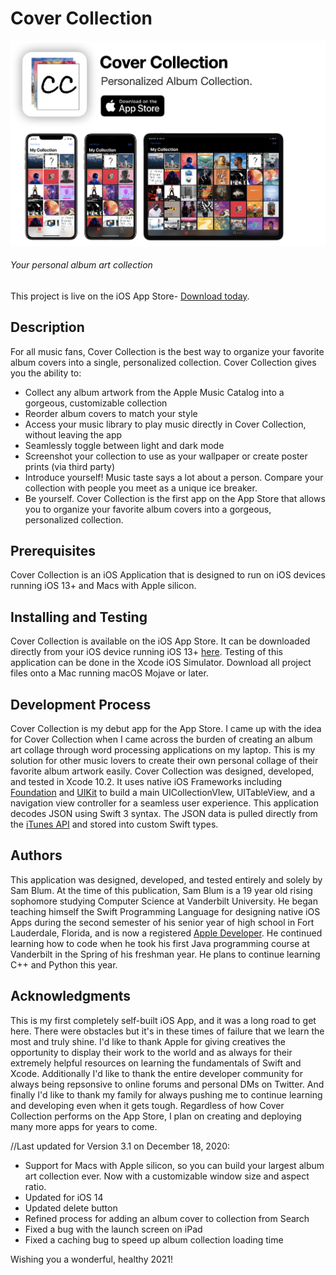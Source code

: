# Cover Collection
<img src="https://github.com/samblum17/CoverCollection/blob/master/CoverCollection/Assets.xcassets/CCMarketing.png?raw=true">

###### Your personal album art collection
This project is live on the iOS App Store- [Download today](https://apps.apple.com/us/app/cover-collection/id1448067875).

## Description
For all music fans, Cover Collection is the best way to organize your favorite album covers into a single, personalized collection.
Cover Collection gives you the ability to:

- Collect any album artwork from the Apple Music Catalog into a gorgeous, customizable collection
- Reorder album covers to match your style
- Access your music library to play music directly in Cover Collection, without leaving the app
- Seamlessly toggle between light and dark mode
- Screenshot your collection to use as your wallpaper or create poster prints (via third party)
- Introduce yourself! Music taste says a lot about a person. Compare your collection with people you meet as a unique ice breaker.
- Be yourself. Cover Collection is the first app on the App Store that allows you to organize your favorite album covers into a gorgeous, personalized collection.

## Prerequisites
Cover Collection is an iOS Application that is designed to run on iOS devices running iOS 13+ and Macs with Apple silicon.

## Installing and Testing
Cover Collection is available on the iOS App Store. It can be downloaded directly from your iOS device running iOS 13+ [here](https://apps.apple.com/us/app/cover-collection/id1448067875). Testing of this application can be done in the Xcode iOS Simulator. Download all project files onto a Mac running macOS Mojave or later.

## Development Process
Cover Collection is my debut app for the App Store. I came up with the idea for Cover Collection when I came across the burden of creating an album art collage through word processing applications on my laptop. This is my solution for other music lovers to create their own personal collage of their favorite album artwork easily. Cover Collection was designed, developed, and tested in Xcode 10.2. It uses native iOS Frameworks including [Foundation](https://developer.apple.com/documentation/foundation) and [UIKit](https://developer.apple.com/documentation/uikit) to build a main UICollectionVIew, UITableView, and a navigation view controller for a seamless user experience. This application decodes JSON using Swift 3 syntax. The JSON data is pulled directly from the [iTunes API](https://affiliate.itunes.apple.com/resources/documentation/itunes-store-web-service-search-api/) and stored into custom Swift types.

## Authors
This application was designed, developed, and tested entirely and solely by Sam Blum. At the time of this publication, Sam Blum is a 19 year old rising sophomore studying Computer Science at Vanderbilt University. He began teaching himself the Swift Programming Language for designing native iOS Apps during the second semester of his senior year of high school in Fort Lauderdale, Florida, and is now a registered [Apple Developer](https://apps.apple.com/us/developer/sam-blum/id1448067874). He continued learning how to code when he took his first Java programming course at Vanderbilt in the Spring of his freshman year. He plans to continue learning C++ and Python this year.

## Acknowledgments
This is my first completely self-built iOS App, and it was a long road to get here. There were obstacles but it's in these times of failure that we learn the most and truly shine. I'd like to thank Apple for giving creatives the opportunity to display their work to the world and as always for their extremely helpful resources on learning the fundamentals of Swift and Xcode. Additionally I'd like to thank the entire developer community for always being repsonsive to online forums and personal DMs on Twitter. And finally I'd like to thank my family for always pushing me to continue learning and developing even when it gets tough.
Regardless of how Cover Collection performs on the App Store, I plan on creating and deploying many more apps for years to come.

//Last updated for Version 3.1 on December 18, 2020:
- Support for Macs with Apple silicon, so you can build your largest album art collection ever. Now with a customizable window size and aspect ratio.
- Updated for iOS 14
- Updated delete button
- Refined process for adding an album cover to collection from Search
- Fixed a bug with the launch screen on iPad
- Fixed a caching bug to speed up album collection loading time

Wishing you a wonderful, healthy 2021!
